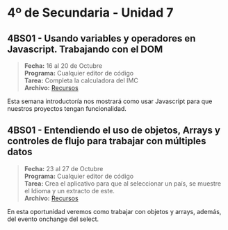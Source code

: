 # 4º de Secundaria - Unidad 7

## 4BS01 - Usando variables y operadores en Javascript. Trabajando con el DOM

> **Fecha:** 16 al 20 de Octubre<br> **Programa:** Cualquier editor de código<br> **Tarea:** Completa la calculadora del IMC<br> **Archivo:** [Recursos](https://app.box.com/s/55t5pekz9yetltzxzjokkw2c2a67e7ap)

Esta semana introductoría nos mostrará como usar Javascript para que nuestros proyectos tengan funcionalidad.

<div class="currentTheme">

## 4BS01 - Entendiendo el uso de objetos, Arrays y controles de flujo para trabajar con múltiples datos

> **Fecha:** 23 al 27 de Octubre<br> **Programa:** Cualquier editor de código<br> **Tarea:** Crea el aplicativo para que al seleccionar un país, se muestre el Idioma y un extracto de este.<br> **Archivo:** [Recursos](https://app.box.com/s/55t5pekz9yetltzxzjokkw2c2a67e7ap)

En esta oportunidad veremos como trabajar con objetos y arrays, además, del evento onchange del select.

</div>